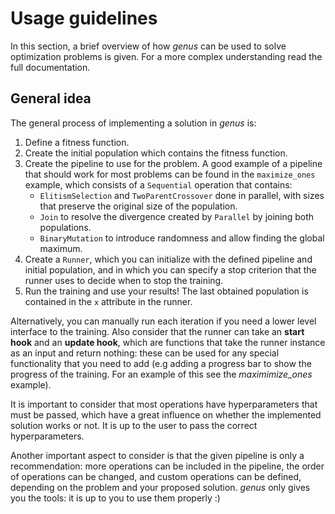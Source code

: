 # Usage guidelines

In this section, a brief overview of how *genus* can be used to solve optimization problems is given. For a more complex understanding read the full documentation.

## General idea
The general process of implementing a solution in *genus* is:

1. Define a fitness function.
2. Create the initial population which contains the fitness function.
3. Create the pipeline to use for the problem. A good example of a pipeline that should work for most problems can be found in the `maximize_ones` example, which consists of a `Sequential` operation that contains:
    - `ElitismSelection` and `TwoParentCrossover` done in parallel, with sizes that preserve the original size of the population.
    - `Join` to resolve the divergence created by `Parallel` by joining both populations.
    - `BinaryMutation` to introduce randomness and allow finding the global maximum.
4. Create a `Runner`, which you can initialize with the defined pipeline and initial population, and in which you can specify a stop criterion that the runner uses to decide when to stop the training.
5. Run the training and use your results! The last obtained population is contained in the `x` attribute in the runner.

Alternatively, you can manually run each iteration if you need a lower level interface to the training. Also consider that the runner can take an **start hook** and an **update hook**, which are functions that take the runner instance as an input and return nothing: these can be used for any special functionality that you need to add (e.g adding a progress bar to show the progress of the training. For an example of this see the *maximimize_ones* example).

It is important to consider that most operations have hyperparameters that must be passed, which have a great influence on whether the implemented solution works or not. It is up to the user to pass the correct hyperparameters.

Another important aspect to consider is that the given pipeline is only a recommendation: more operations can be included in the pipeline, the order of operations can be changed, and custom operations can be defined, depending on the problem and your proposed solution. *genus* only gives you the tools: it is up to you to use them properly :)
